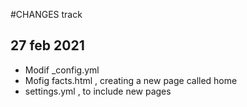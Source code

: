 #CHANGES track

## 27 feb 2021

- Modif _config.yml
- Mofig facts.html , creating a new page called home 
- settings.yml  , to include new pages